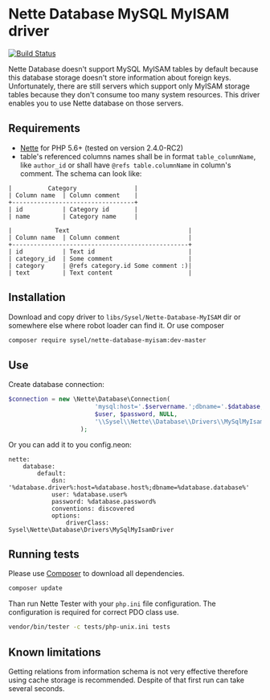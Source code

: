 # Nette Database MySQL MyISAM driver

[![Build Status](https://api.travis-ci.org/sysel/Nette-Database-MyISAM.svg?branch=master)](https://travis-ci.org/sysel/Nette-Database-MyISAM)

Nette Database doesn't support MySQL MyISAM tables by default because this database storage doesn't store information about foreign keys. Unfortunately, there are still servers which support only MyISAM storage tables because they don't consume too many system resources. This driver enables you to use Nette database on those servers.

## Requirements

* [Nette](http://nette.org/ "Nette Framework") for PHP 5.6+ (tested on version 2.4.0-RC2)
* table's referenced columns names shall be in format `table_columnName`, like `author_id` or shall have `@refs table.columnName` in column's comment. The schema can look like:

```
|          Category                |
| Column name  | Column comment    |
+----------------------------------+
| id           | Category id       |
| name         | Category name     |

|            Text                                 |
| Column name  | Column comment                   |
+-------------------------------------------------+
| id           | Text id                          |
| category_id  | Some comment                     |
| category     | @refs category.id Some comment :)|
| text         | Text content                     |
```

## Installation

Download and copy driver to `libs/Sysel/Nette-Database-MyISAM` dir or somewhere else where robot loader can find it. Or use composer

```bash
composer require sysel/nette-database-myisam:dev-master
```

## Use

Create database connection:

```php
$connection = new \Nette\Database\Connection(
                        'mysql:host='.$servername.';dbname='.$database,
                        $user, $password, NULL,
                        '\\Sysel\\Nette\\Database\\Drivers\\MySqlMyIsamDriver'
                    );
```

Or you can add it to you config.neon:

```neon
nette:
    database:
        default:
            dsn: '%database.driver%:host=%database.host%;dbname=%database.database%'
            user: %database.user%
            password: %database.password%
            conventions: discovered
            options:
                driverClass: Sysel\Nette\Database\Drivers\MySqlMyIsamDriver
```

## Running tests

Please use [Composer](https://getcomposer.org/ "Composer - Dependency Manager for PHP") to download all dependencies.

```bash
composer update
```

Than run Nette Tester with your `php.ini` file configuration. The configuration is required for correct PDO class use.

```bash
vendor/bin/tester -c tests/php-unix.ini tests
```


## Known limitations

Getting relations from information schema is not very effective therefore using cache storage is recommended. Despite of that first run can take several seconds.
